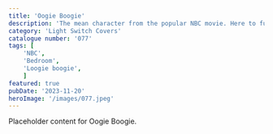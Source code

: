 ```yaml
---
title: 'Oogie Boogie'
description: 'The mean character from the popular NBC movie. Here to funk up your plain light switch cover.Flat and embossed version included. '
category: 'Light Switch Covers'
catalogue number: '077'
tags: [
    'NBC', 
    'Bedroom',
    'Loogie boogie', 
    ]
featured: true
pubDate: '2023-11-20'
heroImage: '/images/077.jpeg'
---
```


Placeholder content for Oogie Boogie.
